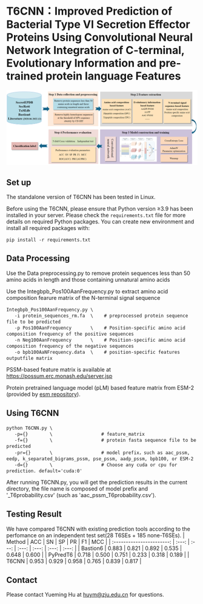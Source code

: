 # T6CNN：Improved Prediction of Bacterial Type VI Secretion Effector Proteins Using Convolutional Neural Network Integration of C-terminal, Evolutionary Information and pre-trained protein language Features

  <div align="center"><img width="800" src="./images/workflow.png"/></div>

## Set up

The standalone version of T6CNN has been tested in Linux.

Before using the T6CNN, please ensure that Python version ≥3.9 has been installed in your server. 
Please check the `requirements.txt` file for more details on required Python packages. You can create new environment and install all required packages with:

```shell
pip install -r requirements.txt

```
## Data Processing

Use the Data preprocessing.py to remove protein sequences less than 50 amino acids in length and those containing unnatural amino acids

Use the Integbpb_Pos100AanFrequency.py to extract amino acid composition fearure matrix of the N-terminal signal sequence

```shell
Integbpb_Pos100AanFrequency.py \
   -i protein_sequences_rm.fa  \    # preprocessed protein sequence file to be predicted
   -p Pos100AanFrequency       \    # Position-specific amino acid composition frequency of the positive sequences
   -n Neg100AanFrequency       \    # Position-specific amino acid composition frequency of the negative sequences
   -o bpb100AaNFrequency.data  \    # position-specific features outputfile matrix
```
PSSM-based feature matrix is available at https://possum.erc.monash.edu/server.jsp

Protein pretrained language model (pLM) based feature matrix from ESM-2 (provided by [esm repository](https://github.com/facebookresearch/esm)).
## Using T6CNN

```shell
python T6CNN.py \
   -p={}        \                  # feature_matrix
   -f={}        \                  # protein fasta sequence file to be predicted
   -pr={}       \                  # model prefix，such as aac_pssm, eedp, k_separated_bigrams_pssm, pse_pssm, aadp_pssm, bpb100, or ESM-2
   -d={}        \                  # Choose any cuda or cpu for prediction. default='cuda:0'
```
After running T6CNN.py, you will get the prediction results in the current directory, the file name is composed of model prefix and '_T6probability.csv' (such as 'aac_pssm_T6probability.csv').

## Testing Result

We have compared T6CNN with existing prediction tools according to the perfomance on an independent test set(28 T6SEs + 185 none-T6SEs). 
|           Method          |  ACC  |  SN   |  SP   |  PR   |  F1   |  MCC  |
| :-----------------------: | :---: | :---: | :---: | :---: | :---: | :---: |
|         Bastion6          | 0.883 | 0.821 | 0.892 | 0.535 | 0.648 | 0.600 |
|         PyPredT6          | 0.718 | 0.500 | 0.751 | 0.233 | 0.318 | 0.189 |
|          T6CNN            | 0.953 | 0.929 | 0.958 | 0.765 | 0.839 | 0.817 |



## Contact

Please contact Yueming Hu at huym@zju.edu.cn for questions.
